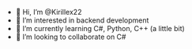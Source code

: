 - 👋 Hi, I’m @Kirillex22
- 👀 I’m interested in backend development
- 🌱 I’m currently learning C#, Python, C++ (a little bit)
- 💞️ I’m looking to collaborate on C#
<!---
Kirillex22/Kirillex22 is a ✨ special ✨ repository because its `README.md` (this file) appears on your GitHub profile.
You can click the Preview link to take a look at your changes.
--->
